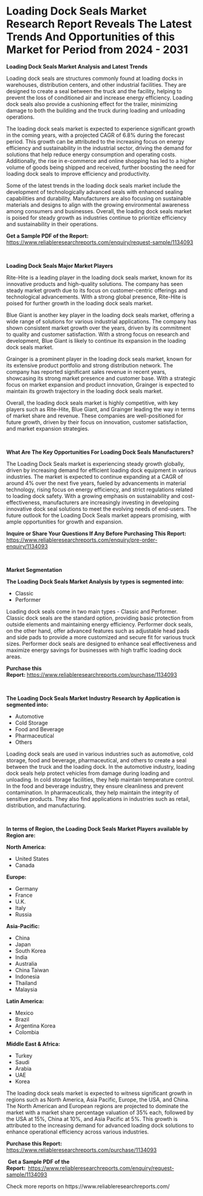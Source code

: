 <p><h1>Loading Dock Seals Market Research Report Reveals The Latest Trends And Opportunities of this Market for Period from 2024 - 2031</h1></p><p><strong>Loading Dock Seals Market Analysis and Latest Trends</strong></p>
<p><p>Loading dock seals are structures commonly found at loading docks in warehouses, distribution centers, and other industrial facilities. They are designed to create a seal between the truck and the facility, helping to prevent the loss of conditioned air and increase energy efficiency. Loading dock seals also provide a cushioning effect for the trailer, minimizing damage to both the building and the truck during loading and unloading operations.</p><p>The loading dock seals market is expected to experience significant growth in the coming years, with a projected CAGR of 6.8% during the forecast period. This growth can be attributed to the increasing focus on energy efficiency and sustainability in the industrial sector, driving the demand for solutions that help reduce energy consumption and operating costs. Additionally, the rise in e-commerce and online shopping has led to a higher volume of goods being shipped and received, further boosting the need for loading dock seals to improve efficiency and productivity.</p><p>Some of the latest trends in the loading dock seals market include the development of technologically advanced seals with enhanced sealing capabilities and durability. Manufacturers are also focusing on sustainable materials and designs to align with the growing environmental awareness among consumers and businesses. Overall, the loading dock seals market is poised for steady growth as industries continue to prioritize efficiency and sustainability in their operations.</p></p>
<p><strong>Get a Sample PDF of the Report:&nbsp;</strong> <a href="https://www.reliableresearchreports.com/enquiry/request-sample/1134093">https://www.reliableresearchreports.com/enquiry/request-sample/1134093</a></p>
<p>&nbsp;</p>
<p><strong>Loading Dock Seals Major Market Players</strong></p>
<p><p>Rite-Hite is a leading player in the loading dock seals market, known for its innovative products and high-quality solutions. The company has seen steady market growth due to its focus on customer-centric offerings and technological advancements. With a strong global presence, Rite-Hite is poised for further growth in the loading dock seals market.</p><p>Blue Giant is another key player in the loading dock seals market, offering a wide range of solutions for various industrial applications. The company has shown consistent market growth over the years, driven by its commitment to quality and customer satisfaction. With a strong focus on research and development, Blue Giant is likely to continue its expansion in the loading dock seals market.</p><p>Grainger is a prominent player in the loading dock seals market, known for its extensive product portfolio and strong distribution network. The company has reported significant sales revenue in recent years, showcasing its strong market presence and customer base. With a strategic focus on market expansion and product innovation, Grainger is expected to maintain its growth trajectory in the loading dock seals market.</p><p>Overall, the loading dock seals market is highly competitive, with key players such as Rite-Hite, Blue Giant, and Grainger leading the way in terms of market share and revenue. These companies are well-positioned for future growth, driven by their focus on innovation, customer satisfaction, and market expansion strategies.</p></p>
<p>&nbsp;</p>
<p><strong>What Are The Key Opportunities For Loading Dock Seals Manufacturers?</strong></p>
<p><p>The Loading Dock Seals market is experiencing steady growth globally, driven by increasing demand for efficient loading dock equipment in various industries. The market is expected to continue expanding at a CAGR of around 4% over the next five years, fueled by advancements in material technology, rising focus on energy efficiency, and strict regulations related to loading dock safety. With a growing emphasis on sustainability and cost-effectiveness, manufacturers are increasingly investing in developing innovative dock seal solutions to meet the evolving needs of end-users. The future outlook for the Loading Dock Seals market appears promising, with ample opportunities for growth and expansion.</p></p>
<p><strong>Inquire or Share Your Questions If Any Before Purchasing This Report:</strong> <a href="https://www.reliableresearchreports.com/enquiry/pre-order-enquiry/1134093">https://www.reliableresearchreports.com/enquiry/pre-order-enquiry/1134093</a></p>
<p>&nbsp;</p>
<p><strong>Market Segmentation</strong></p>
<p><strong>The Loading Dock Seals Market Analysis by types is segmented into:</strong></p>
<p><ul><li>Classic</li><li>Performer</li></ul></p>
<p><p>Loading dock seals come in two main types - Classic and Performer. Classic dock seals are the standard option, providing basic protection from outside elements and maintaining energy efficiency. Performer dock seals, on the other hand, offer advanced features such as adjustable head pads and side pads to provide a more customized and secure fit for various truck sizes. Performer dock seals are designed to enhance seal effectiveness and maximize energy savings for businesses with high traffic loading dock areas.</p></p>
<p><strong>Purchase this Report:&nbsp;</strong><a href="https://www.reliableresearchreports.com/purchase/1134093">https://www.reliableresearchreports.com/purchase/1134093</a></p>
<p>&nbsp;</p>
<p><strong>The Loading Dock Seals Market Industry Research by Application is segmented into:</strong></p>
<p><ul><li>Automotive</li><li>Cold Storage</li><li>Food and Beverage</li><li>Pharmaceutical</li><li>Others</li></ul></p>
<p><p>Loading dock seals are used in various industries such as automotive, cold storage, food and beverage, pharmaceutical, and others to create a seal between the truck and the loading dock. In the automotive industry, loading dock seals help protect vehicles from damage during loading and unloading. In cold storage facilities, they help maintain temperature control. In the food and beverage industry, they ensure cleanliness and prevent contamination. In pharmaceuticals, they help maintain the integrity of sensitive products. They also find applications in industries such as retail, distribution, and manufacturing.</p></p>
<p>&nbsp;</p>
<p><strong>In terms of Region, the Loading Dock Seals Market Players available by Region are:</strong></p>
<p>
    <p> <strong> North America: </strong>
        <ul>
            <li>United States</li>
            <li>Canada</li>
        </ul>
        </p> 
    <p> <strong> Europe: </strong>
        <ul>
            <li>Germany</li>
            <li>France</li>
            <li>U.K.</li>
            <li>Italy</li>
            <li>Russia</li>
        </ul>
        </p> 
    <p> <strong> Asia-Pacific: </strong>
        <ul>
            <li>China</li>
            <li>Japan</li>
            <li>South Korea</li>
            <li>India</li>
            <li>Australia</li>
            <li>China Taiwan</li>
            <li>Indonesia</li>
            <li>Thailand</li>
            <li>Malaysia</li>
        </ul>
        </p> 
    <p> <strong> Latin America: </strong>
        <ul>
            <li>Mexico</li>
            <li>Brazil</li>
            <li>Argentina Korea</li>
            <li>Colombia</li>
        </ul>
        </p> 
    <p> <strong> Middle East & Africa: </strong>
        <ul>
            <li>Turkey</li>
            <li>Saudi</li>
            <li>Arabia</li>
            <li>UAE</li>
            <li>Korea</li>
        </ul>
    </p>
    </p>
<p><p>The loading dock seals market is expected to witness significant growth in regions such as North America, Asia Pacific, Europe, the USA, and China. The North American and European regions are projected to dominate the market with a market share percentage valuation of 35% each, followed by the USA at 15%, China at 10%, and Asia Pacific at 5%. This growth is attributed to the increasing demand for advanced loading dock solutions to enhance operational efficiency across various industries.</p></p>
<p><strong>Purchase this Report: </strong><a href="https://www.reliableresearchreports.com/purchase/1134093">https://www.reliableresearchreports.com/purchase/1134093</a></p>
<p>&nbsp;<strong>Get a Sample PDF of the Report:&nbsp;&nbsp;</strong><a href="https://www.reliableresearchreports.com/enquiry/request-sample/1134093">https://www.reliableresearchreports.com/enquiry/request-sample/1134093</a></p>
<p><strong></strong></p>
<p>Check more reports on https://www.reliableresearchreports.com/</p>